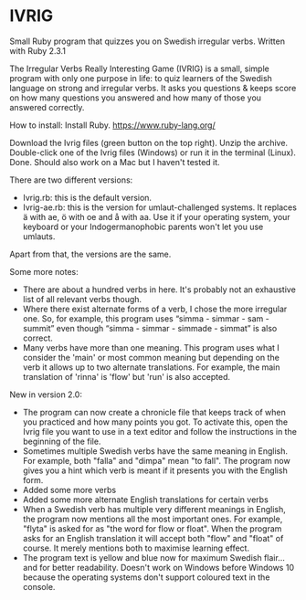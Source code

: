 # IVRIG
Small Ruby program that quizzes you on Swedish irregular verbs.
Written with Ruby 2.3.1

The Irregular Verbs Really Interesting Game (IVRIG) is a small, simple program with only one purpose in life: to quiz learners of the Swedish language on strong and irregular verbs. It asks you questions & keeps score on how many questions you answered and how many of those you answered correctly.

How to install: Install Ruby.
https://www.ruby-lang.org/

Download the Ivrig files (green button on the top right). Unzip the archive. Double-click one of the Ivrig files (Windows) or run it in the terminal (Linux). Done. Should also work on a Mac but I haven't tested it.

There are two different versions:
- Ivrig.rb: this is the default version.
- Ivrig-ae.rb: this is the version for umlaut-challenged systems. It replaces ä with ae, ö with oe and å with aa. Use it if your operating system, your keyboard or your Indogermanophobic parents won't let you use umlauts.

Apart from that, the versions are the same.

Some more notes:
- There are about a hundred verbs in here. It's probably not an exhaustive list of all relevant verbs though.
- Where there exist alternate forms of a verb, I chose the more irregular one. So, for example, this program uses “simma - simmar - sam - summit” even though “simma - simmar - simmade - simmat” is also correct.
- Many verbs have more than one meaning. This program uses what I consider the 'main' or most common meaning but depending on the verb it allows up to two alternate translations. For example, the main translation of 'rinna' is 'flow' but 'run' is also accepted.

New in version 2.0:
- The program can now create a chronicle file that keeps track of when you practiced and how many points you got. To activate this, open the Ivrig file you want to use in a text editor and follow the instructions in the beginning of the file.
- Sometimes multiple Swedish verbs have the same meaning in English. For example, both "falla" and "dimpa" mean "to fall". The program now gives you a hint which verb is meant if it presents you with the English form.
- Added some more verbs
- Added some more alternate English translations for certain verbs
- When a Swedish verb has multiple very different meanings in English, the program now mentions all the most important ones. For example, "flyta" is asked for as "the word for flow or float". When the program asks for an English translation it will accept both "flow" and "float" of course. It merely mentions both to maximise learning effect.
- The program text is yellow and blue now for maximum Swedish flair... and for better readability. Doesn't work on Windows before Windows 10 because the operating systems don't support coloured text in the console.
